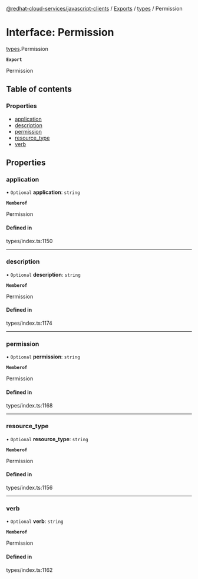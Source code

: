 [@redhat-cloud-services/javascript-clients](../README.md) / [Exports](../modules.md) / [types](../modules/types.md) / Permission

# Interface: Permission

[types](../modules/types.md).Permission

**`Export`**

Permission

## Table of contents

### Properties

- [application](types.Permission.md#application)
- [description](types.Permission.md#description)
- [permission](types.Permission.md#permission)
- [resource\_type](types.Permission.md#resource_type)
- [verb](types.Permission.md#verb)

## Properties

### application

• `Optional` **application**: `string`

**`Memberof`**

Permission

#### Defined in

types/index.ts:1150

___

### description

• `Optional` **description**: `string`

**`Memberof`**

Permission

#### Defined in

types/index.ts:1174

___

### permission

• `Optional` **permission**: `string`

**`Memberof`**

Permission

#### Defined in

types/index.ts:1168

___

### resource\_type

• `Optional` **resource\_type**: `string`

**`Memberof`**

Permission

#### Defined in

types/index.ts:1156

___

### verb

• `Optional` **verb**: `string`

**`Memberof`**

Permission

#### Defined in

types/index.ts:1162

